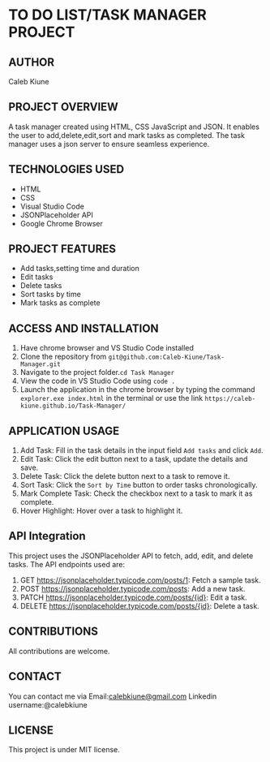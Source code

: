 # **TO DO LIST/TASK MANAGER PROJECT**
## **AUTHOR**
Caleb Kiune
## **PROJECT OVERVIEW**
A task manager created using HTML, CSS JavaScript and JSON.
It enables the user to add,delete,edit,sort and mark tasks as completed.
The task manager uses a json server to ensure seamless experience.
## **TECHNOLOGIES USED**
- HTML
- CSS
- Visual Studio Code
- JSONPlaceholder API
- Google Chrome Browser
## **PROJECT FEATURES**
- Add tasks,setting time and duration
- Edit tasks
- Delete tasks
- Sort tasks by time
- Mark tasks as complete
## **ACCESS AND INSTALLATION**
1. Have chrome browser and VS Studio Code installed
2. Clone the repository from `git@github.com:Caleb-Kiune/Task-Manager.git`
3. Navigate to the project folder.`cd Task Manager`
4. View the code in VS Studio Code using `code .`
3. Launch the application in the chrome browser by typing the command `explorer.exe index.html` in the terminal or use the link `https://caleb-kiune.github.io/Task-Manager/`
## **APPLICATION USAGE**
1. Add Task: Fill in the task details in the input field `Add tasks` and click `Add`.
2. Edit Task: Click the edit button next to a task, update the details and save.
3. Delete Task: Click the delete button next to a task to remove it.
4. Sort Task: Click the `Sort by Time` button to order tasks chronologically.
5. Mark Complete Task: Check the checkbox next to a task to mark it as complete.
6. Hover Highlight: Hover over a task to highlight it.
## API Integration
This project uses the JSONPlaceholder API to fetch, add, edit, and delete tasks. The API endpoints used are:
1. GET https://jsonplaceholder.typicode.com/posts/1: Fetch a sample task.
2. POST https://jsonplaceholder.typicode.com/posts: Add a new task.
3. PATCH https://jsonplaceholder.typicode.com/posts/{id}: Edit a task.
4. DELETE https://jsonplaceholder.typicode.com/posts/{id}: Delete a task.
## CONTRIBUTIONS
All contributions are welcome.
## CONTACT
You can contact me via 
Email:calebkiune@gmail.com
Linkedin username:@calebkiune
## LICENSE
This project is under MIT license.





